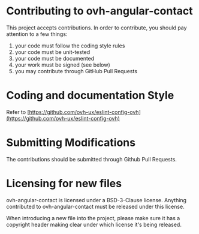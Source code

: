 # Contributing to ovh-angular-contact

This project accepts contributions. In order to contribute, you should
pay attention to a few things:

1. your code must follow the coding style rules
2. your code must be unit-tested
3. your code must be documented
4. your work must be signed (see below)
5. you may contribute through GitHub Pull Requests

# Coding and documentation Style

Refer to [https://github.com/ovh-ux/eslint-config-ovh](https://github.com/ovh-ux/eslint-config-ovh)

# Submitting Modifications

The contributions should be submitted through Github Pull Requests.

# Licensing for new files

ovh-angular-contact is licensed under a BSD-3-Clause license. Anything
contributed to ovh-angular-contact must be released under this license.

When introducing a new file into the project, please make sure it has a
copyright header making clear under which license it's being released.
